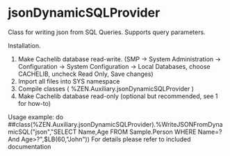 jsonDynamicSQLProvider
======================

Class for writing json from SQL Queries. Supports query parameters.

Installation.

1. Make Cachelib database read-write. (SMP → System Administration → Configuration → System Configuration → Local Databases, choose CACHELIB, uncheck Read Only, Save changes)
2. Import all files into SYS namespace
3. Compile classes ( %ZEN.Auxiliary.jsonDynamicSQLProvider )
4. Make Cachelib database read-only (optional but recommended, see 1 for how-to)

Usage example:
do ##class(%ZEN.Auxiliary.jsonDynamicSQLProvider).%WriteJSONFromDynamicSQL("json","SELECT Name,Age FROM Sample.Person WHERE Name=? And Age>?",$LB(60,"John"))
For details please refer to included documentation

